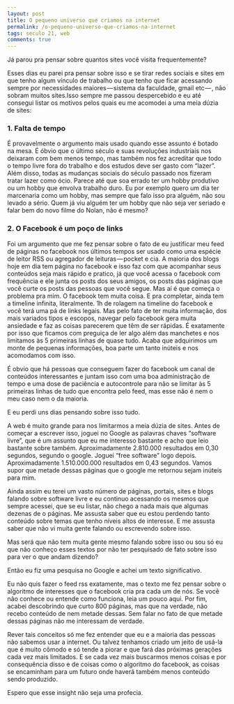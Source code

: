 ```yaml
---
layout: post
title: O pequeno universo que criamos na internet
permalink: /o-pequeno-universo-que-criamos-na-internet
tags: seculo 21, web
comments: true
---
```


Já parou pra pensar sobre quantos sites você visita frequentemente?

Esses dias eu parei pra pensar sobre isso e se tirar redes sociais e sites em que tenho algum vínculo de trabalho ou que tenho que ficar acessando sempre por necessidades maiores — sistema da faculdade, gmail etc — , não sobram muitos sites.Isso sempre me passou despercebido e eu até consegui listar os motivos pelos quais eu me acomodei a uma meia dúzia de sites:

### 1. Falta de tempo

É provavelmente o argumento mais usado quando esse assunto é botado na mesa. É óbvio que o último século e suas revoluções industriais nos deixaram com bem menos tempo, mas também nos fez acreditar que todo o tempo livre fora do trabalho e dos estudos deve ser gasto com “lazer”. Além disso, todas as mudanças sociais do século passado nos fizeram tratar lazer como ócio. Parece até que soa errado ter um hobby produtivo ou um hobby que envolva trabalho duro. Eu por exemplo quero um dia ter marcenaria como um hobby, mas sempre que falo isso pra alguém, não sou levado a sério. Quem já viu alguém ter um hobby que não seja ver seriado e falar bem do novo filme do Nolan, não é mesmo?

### 2. O Facebook é um poço de links

Foi um argumento que me fez pensar sobre o fato de eu justificar meu feed de páginas no facebook nos últimos tempos ser usado como uma espécie de leitor RSS ou agregador de leituras — pocket e cia. A maioria dos blogs hoje em dia tem página no facebook e isso faz com que acompanhar seus conteúdos seja mais rápido e pratico, já que você acessa o facebook com frequência e ele junta os posts dos seus amigos, os posts das páginas que você curte os posts das pessoas que você segue. Mas aí é que começa o problema pra mim. O facebook tem muita coisa. E pra completar, ainda tem a timeline infinita, literalmente. 1h de rolagem na timeline do facebook e você terá uma pá de links legais. Mas pelo fato de ter muita informação, dos mais variados tipos e escopos, navegar pelo facebook gera muita ansiedade e faz as coisas parecerem que têm de ser rápidas. É exatamente por isso que ficamos com preguiça de ler algo além das manchetes e nos limitamos às 5 primeiras linhas de quase tudo. Acaba que adquirimos um monte de pequenas informações, boa parte um tanto inúteis e nos acomodamos com isso.

É obvio que há pessoas que conseguem fazer do facebook um canal de conteúdos interessantes e juntam isso com uma boa administração de tempo e uma dose de paciência e autocontrole para não se limitar às 5 primeiras linhas de tudo que encontra pelo feed, mas esse não é nem o meu caso nem o da maioria.

E eu perdi uns dias pensando sobre isso tudo.

A web é muito grande para nos limitarmos a meia dúzia de sites.
Antes de começar a escrever isso, joguei no Google as palavras chaves “software livre”, que é um assunto que eu me interesso bastante e acho que leio bastante sobre também. Aproximadamente 2.810.000 resultados em 0,30 segundos, segundo o google. Joguei “free software” logo depois. Aproximadamente 1.510.000.000 resultados em 0,43 segundos. Vamos supor que metade dessas páginas que o google me retornou sejam inúteis para mim.

Ainda assim eu terei um vasto número de páginas, portais, sites e blogs falando sobre software livre e eu continuo acessando os mesmos que sempre acessei, que se eu listar, não chego a nada mais que algumas dezenas de o páginas.
Me assusta saber que eu estou perdendo tanto conteúdo sobre temas que tenho níveis altos de interesse. E me assusta saber que não vi muita gente falando ou escrevendo sobre isso.

Mas será que não tem muita gente mesmo falando sobre isso ou sou só eu que não conheço esses textos por não ter pesquisado de fato sobre isso para ver o que andam dizendo?

Então eu fiz uma pesquisa no Google e achei um texto significativo.

Eu não quis fazer o feed rss exatamente, mas o texto me fez pensar sobre o algoritmo de interesses que o facebook cria pra cada um de nós. Se você não conhece ou entende como funciona, leia um pouco aqui. Por fim, acabei descobrindo que curto 800 páginas, mas que na verdade, não recebo conteúdo de nem metade dessas. Sem falar no fato de que metade dessas páginas não me interessam de verdade.

Rever tais conceitos só me fez entender que eu e a maioria das pessoas não sabemos usar a internet. Ou talvez tenhamos criado um jeito de usá-la que é muito cômodo e só tende a piorar e que fará das próximas gerações cada vez mais limitados. E se cada vez mais buscarmos menos coisas e por consequência disso e de coisas como o algoritmo do facebook, as coisas se encaminham para um futuro onde haverá também menos conteúdo sendo produzido.

Espero que esse insight não seja uma profecia.